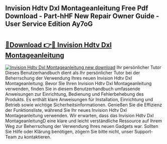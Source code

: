## Invision Hdtv Dxl Montageanleitung Free Pdf Download - Part-hHF New Repair Owner Guide - User Service Edition Ay7oG

# <h2><a href="http://df74mug.blite.top/?on=Invision+Hdtv+Dxl+Montageanleitung">🔗Download 👉🔴 Invision Hdtv Dxl Montageanleitung</a></h2>

[![Invision Hdtv Dxl Montageanleitung new download](https://i.imgur.com/lujVjoI.png)](http://df74mug.blite.top/?on=Invision+Hdtv+Dxl+Montageanleitung)
Ihr persönlicher Tutor Dieses Benutzerhandbuch dient als Ihr persönlicher Tutor bei der Beherrschung der Verwendung Ihres neuen Invision Hdtv Dxl Montageanleitung. Bevor Sie Ihren Invision Hdtv Dxl Montageanleitung verwenden, finden Sie in diesem Benutzerhandbuch umfassende Anweisungen zur Einrichtung, Bedienung und Fehlerbehebung des Produkts. Es enthält klare Anweisungen für Installation, Einrichtung und Betrieb sowie wichtige Sicherheitsinformationen. Genießen Sie die Effizienz der Funktionsliste, während Sie Ihr neues Invision Hdtv Dxl Montageanleitung verwenden. Wir erwarten, dass das Invision Hdtv Dxl MontageanleitungD eine klare und leicht verständliche Ressource auf Ihrem Weg zur Beherrschung der Verwendung Ihres neuen Gadgets war. Sollten Sie Hilfe oder Klärung benötigen, zögern Sie bitte nicht, unser Support-Team zu kontaktieren.
